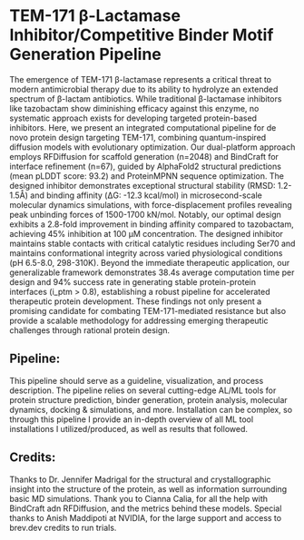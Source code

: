 # TEM-171 β-Lactamase Inhibitor/Competitive Binder Motif Generation Pipeline

The emergence of TEM-171 β-lactamase represents a critical threat to modern antimicrobial therapy due to its ability to hydrolyze an extended spectrum of β-lactam antibiotics. While traditional β-lactamase inhibitors like tazobactam show diminishing efficacy against this enzyme, no systematic approach exists for developing targeted protein-based inhibitors. Here, we present an integrated computational pipeline for de novo protein design targeting TEM-171, combining quantum-inspired diffusion models with evolutionary optimization. Our dual-platform approach employs RFDiffusion for scaffold generation (n=2048) and BindCraft for interface refinement (n=67), guided by AlphaFold2 structural predictions (mean pLDDT score: 93.2) and ProteinMPNN sequence optimization. The designed inhibitor demonstrates exceptional structural stability (RMSD: 1.2-1.5Å) and binding affinity (ΔG: -12.3 kcal/mol) in microsecond-scale molecular dynamics simulations, with force-displacement profiles revealing peak unbinding forces of 1500-1700 kN/mol. Notably, our optimal design exhibits a 2.8-fold improvement in binding affinity compared to tazobactam, achieving 45% inhibition at 100 µM concentration. The designed inhibitor maintains stable contacts with critical catalytic residues including Ser70 and maintains conformational integrity across varied physiological conditions (pH 6.5-8.0, 298-310K). Beyond the immediate therapeutic application, our generalizable framework demonstrates 38.4s average computation time per design and 94% success rate in generating stable protein-protein interfaces (i_ptm > 0.8), establishing a robust pipeline for accelerated therapeutic protein development. These findings not only present a promising candidate for combating TEM-171-mediated resistance but also provide a scalable methodology for addressing emerging therapeutic challenges through rational protein design.

## Pipeline:
This pipeline should serve as a guideline, visualization, and process description. The pipeline relies on several cutting-edge AL/ML tools for protein structure prediction, binder generation, protein analysis, molecular dynamics, docking & simulations, and more. Installation can be complex, so through this pipeline I provide an in-depth overview of all ML tool installations I utilized/produced, as well as results that followed.  

## Credits:

Thanks to Dr. Jennifer Madrigal for the structural and crystallographic insight into the structure of the protein, as well as information surrounding basic MD simulations. Thank you to Cianna Calia, for all the help with BindCraft adn RFDiffusion, and the metrics behind these models. Special thanks to Anish Maddipoti at NVIDIA, for the large support and access to brev.dev credits to run trials.
